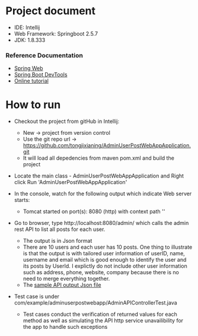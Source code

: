 # Project document

* IDE: Intellij
* Web Framework: Springboot 2.5.7
* JDK: 1.8.333

### Reference Documentation

* [Spring Web](https://docs.spring.io/spring-boot/docs/3.0.5/reference/htmlsingle/#web)
* [Spring Boot DevTools](https://docs.spring.io/spring-boot/docs/3.0.5/reference/htmlsingle/#using.devtools)
* [Online tutorial](https://www.concretepage.com/spring-5/spring-resttemplate-getforobject)


# How to run

* Checkout the project from gitHub in Intellij: 
    - New -> project from version control 
    - Use the git repo url -> https://github.com/tongjixianing/AdminUserPostWebAppApplication.git
    - It will load all depedencies from maven pom.xml and build the project

* Locate the main class - AdminUserPostWebAppApplication and Right click Run 'AdminUserPostWebAppApplication'

* In the console, watch for the following output which indicate Web server starts:

   - Tomcat started on port(s): 8080 (http) with context path ''

* Go to browser, type http://localhost:8080/admin/ which calls the admin rest API to list all posts for each user. 
  - The output is in Json format
  - There are 10 users and each user has 10 posts. One thing to illustrate is that the output is with tailored user information of userID, name, username and email which is good enough to identify the user and its posts by UserId. I explictly do not include other user information such as address, phone, website, company because there is no need to merge everything together.
  - The [sample API output Json file](https://github.com/tongjixianing/AdminUserPostWebAppApplication/blob/master/alluserposts.json)

* Test case is under com/example/adminuserpostwebapp/AdminAPIControllerTest.java
  - Test cases conduct the verification of returned values for each method as well as simulating the API http service unavailibility for the app to handle such exceptions
